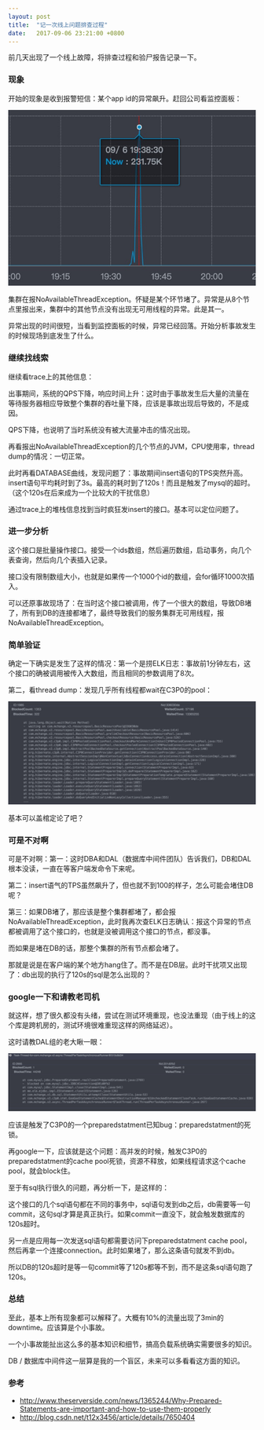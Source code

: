 ```yaml
---
layout: post
title:  "记一次线上问题排查过程"
date:   2017-09-06 23:21:00 +0800
---
```


前几天出现了一个线上故障，将排查过程和验尸报告记录一下。

### 现象

开始的现象是收到报警短信：某个app id的异常飙升。赶回公司看监控面板：

![Alt](/images/1.png)

集群在报NoAvailableThreadException。怀疑是某个环节堵了。异常是从8个节点里报出来，集群中的其他节点没有出现无可用线程的异常。此是其一。

异常出现的时间很短，当看到监控面板的时候，异常已经回落。开始分析事故发生的时候现场到底发生了什么。

### 继续找线索

继续看trace上的其他信息：

出事期间，系统的QPS下降，响应时间上升：这时由于事故发生后大量的流量在等待服务器相应导致整个集群的吞吐量下降，应该是事故出现后导致的，不是成因。

QPS下降，也说明了当时系统没有被大流量冲击的情况出现。

再看报出NoAvailableThreadException的几个节点的JVM，CPU使用率，thread dump的情况：一切正常。

此时再看DATABASE曲线，发现问题了：事故期间insert语句的TPS突然升高。insert语句平均耗时到了3s。最高的耗时到了120s！而且是触发了mysql的超时。（这个120s在后来成为一个比较大的干扰信息）

通过trace上的堆栈信息找到当时疯狂发insert的接口。基本可以定位问题了。

### 进一步分析

这个接口是批量操作接口。接受一个ids数组，然后遍历数组，启动事务，向几个表查询，然后向几个表插入记录。

接口没有限制数组大小，也就是如果传一个1000个id的数组，会for循环1000次插入。

可以还原事故现场了：在当时这个接口被调用，传了一个很大的数组，导致DB堵了，所有到DB的连接都堵了，最终导致我们的服务集群无可用线程，报NoAvailableThreadException。

### 简单验证

确定一下确实是发生了这样的情况：第一个是捞ELK日志：事故前1分钟左右，这个接口的确被调用被传入大数组，而且相同的参数调用了8次。

第二，看thread dump：发现几乎所有线程都wait在C3P0的pool：

![Alt](/images/2.png)

基本可以盖棺定论了吧？

### 可是不对啊

可是不对啊：第一：这时DBA和DAL（数据库中间件团队）告诉我们，DB和DAL根本没读，一直在等客户端发命令下来呢。

第二：insert语气的TPS虽然飙升了，但也就不到100的样子，怎么可能会堵住DB呢？

第三：如果DB堵了，那应该是整个集群都堵了，都会报NoAvailableThreadException，此时我再次查ELK日志确认：报这个异常的节点都被调用了这个接口的，也就是没被调用这个接口的节点，都没事。

而如果是堵在DB的话，那整个集群的所有节点都会堵了。

那就是说是在客户端的某个地方hang住了。而不是在DB层。此时干扰项又出现了：db出现的执行了120s的sql是怎么出现的？

### google一下和请教老司机

就这样，想了很久都没有头绪，尝试在测试环境重现，也没法重现（由于线上的这个库是跨机房的，测试环境很难重现这样的网络延迟）。

这时请教DAL组的老大瞅一眼：

![Alt](/images/3.png)

应该是触发了C3P0的一个preparedstatment已知bug：preparedstatment的死锁。

再google一下，应该就是这个问题：高并发的时候，触发C3P0的preparedstatment的cache pool死锁，资源不释放，如果线程请求这个cache pool，就会block住。

至于有sql执行很久的问题，再分析一下，是这样的：

这个接口的几个sql语句都在不同的事务中，sql语句发到db之后，db需要等一句commit，这句sql才算是真正执行。如果commit一直没下，就会触发数据库的120s超时。

另一点是应用每一次发送sql语句都需要访问下preparedstatment cache pool，然后再拿一个连接connection。此时如果堵了，那么这条语句就发不到db。

所以DB的120s超时是等一句commit等了120s都等不到，而不是这条sql语句跑了120s。

### 总结

至此，基本上所有现象都可以解释了。大概有10%的流量出现了3min的downtime。应该算是个小事故。

一个小事故能扯出这么多的基本知识和细节，搞高负载系统确实需要很多的知识。

DB / 数据库中间件这一层算是我的一个盲区，未来可以多看看这方面的知识。

### 参考

- http://www.theserverside.com/news/1365244/Why-Prepared-Statements-are-important-and-how-to-use-them-properly
- http://blog.csdn.net/t12x3456/article/details/7650404
